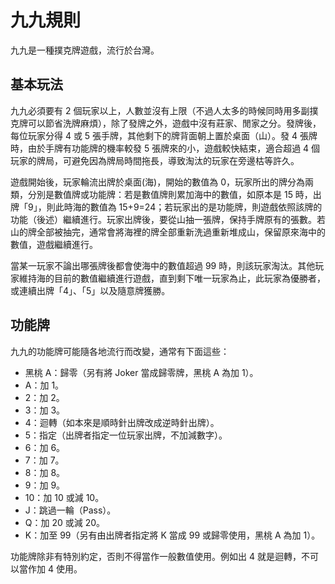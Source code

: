 # 九九規則

九九是一種撲克牌遊戲，流行於台灣。

## 基本玩法

九九必須要有 2 個玩家以上，人數並沒有上限（不過人太多的時候同時用多副撲克牌可以節省洗牌麻煩），除了發牌之外，遊戲中沒有莊家、閒家之分。發牌後，每位玩家分得 4 或 5 張手牌，其他剩下的牌背面朝上置於桌面（山）。發 4 張牌時，由於手牌有功能牌的機率較發 5 張牌來的小，遊戲較快結束，適合超過 4 個玩家的牌局，可避免因為牌局時間拖長，導致淘汰的玩家在旁邊枯等許久。

遊戲開始後，玩家輪流出牌於桌面(海)，開始的數值為 0，玩家所出的牌分為兩類，分別是數值牌或功能牌：若是數值牌則累加海中的數值，如原本是 15 時，出牌「9」，則此時海的數值為 15+9=24；若玩家出的是功能牌，則遊戲依照該牌的功能（後述）繼續進行。玩家出牌後，要從山抽一張牌，保持手牌原有的張數。若山的牌全部被抽完，通常會將海裡的牌全部重新洗過重新堆成山，保留原來海中的數值，遊戲繼續進行。

當某一玩家不論出哪張牌後都會使海中的數值超過 99 時，則該玩家淘汰。其他玩家維持海的目前的數值繼續進行遊戲，直到剩下唯一玩家為止，此玩家為優勝者，或連續出牌「4」、「5」以及隨意牌獲勝。

## 功能牌

九九的功能牌可能隨各地流行而改變，通常有下面這些：

- 黑桃 A：歸零（另有將 Joker 當成歸零牌，黑桃 A 為加 1）。
- A：加 1。
- 2：加 2。
- 3：加 3。
- 4：迴轉（如本來是順時針出牌改成逆時針出牌）。
- 5：指定（出牌者指定一位玩家出牌，不加減數字）。
- 6：加 6。
- 7：加 7。
- 8：加 8。
- 9：加 9。
- 10：加 10 或減 10。
- J：跳過一輪（Pass）。
- Q：加 20 或減 20。
- K：加至 99（另有由出牌者指定將 K 當成 99 或歸零使用，黑桃 A 為加 1）。

功能牌除非有特別約定，否則不得當作一般數值使用。例如出 4 就是迴轉，不可以當作加 4 使用。
